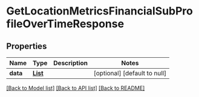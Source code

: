 # GetLocationMetricsFinancialSubProfileOverTimeResponse
## Properties

| Name | Type | Description | Notes |
|------------ | ------------- | ------------- | -------------|
| **data** | [**List**](LocationFinancialSubProfile.md) |  | [optional] [default to null] |

[[Back to Model list]](../README.md#documentation-for-models) [[Back to API list]](../README.md#documentation-for-api-endpoints) [[Back to README]](../README.md)

